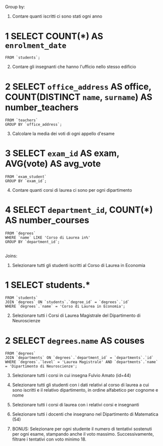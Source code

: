 ##
Group by:

1. Contare quanti iscritti ci sono stati ogni anno
# 1 SELECT COUNT(*) AS `enrolment_date` 
    FROM `students`;

2. Contare gli insegnanti che hanno l'ufficio nello stesso edificio
# 2 SELECT `office_address` AS office, COUNT(DISTINCT `name`, `surname`) AS number_teachers
    FROM `teachers`
    GROUP BY `office_address`;

3. Calcolare la media dei voti di ogni appello d'esame
# 3 SELECT `exam_id` AS exam, AVG(vote) AS avg_vote 
    FROM `exam_student` 
    GROUP BY `exam_id`;

4. Contare quanti corsi di laurea ci sono per ogni dipartimento
# 4 SELECT `department_id`, COUNT(*) AS number_courses 
    FROM `degrees` 
    WHERE `name` LIKE 'Corso di Laurea in%' 
    GROUP BY `department_id`;

##
Joins:

1. Selezionare tutti gli studenti iscritti al Corso di Laurea in Economia
# 1 SELECT students.* 
    FROM `students` 
    JOIN `degrees` ON `students`.`degree_id` = `degrees`.`id` 
    WHERE `degrees`.`name` = 'Corso di Laurea in Economia';

2. Selezionare tutti i Corsi di Laurea Magistrale del Dipartimento di Neuroscienze
# 2 SELECT `degrees`.`name` AS couses 
    FROM `degrees` 
    JOIN `departments` ON `degrees`.`department_id` = `departments`.`id` 
    WHERE `degrees`.`level` = 'Laurea Magistrale' AND `departments`.`name` = 'Dipartimento di Neuroscienze';

3. Selezionare tutti i corsi in cui insegna Fulvio Amato (id=44)

4. Selezionare tutti gli studenti con i dati relativi al corso di laurea a cui sono iscritti e il relativo dipartimento, in ordine alfabetico per cognome e nome

5. Selezionare tutti i corsi di laurea con i relativi corsi e insegnanti

6. Selezionare tutti i docenti che insegnano nel Dipartimento di Matematica (54)

7. BONUS: Selezionare per ogni studente il numero di tentativi sostenuti per ogni esame, stampando anche il voto massimo. Successivamente, filtrare i tentativi con voto minimo 18.